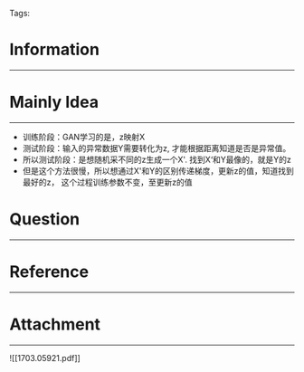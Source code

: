 Tags: 
# Information
---


# Mainly Idea
---
- 训练阶段：GAN学习的是，z映射X
- 测试阶段：输入的异常数据Y需要转化为z, 才能根据距离知道是否是异常值。
- 所以测试阶段：是想随机采不同的z生成一个X'. 找到X‘和Y最像的，就是Y的z
- 但是这个方法很慢，所以想通过X'和Y的区别传递梯度，更新z的值，知道找到最好的z， 这个过程训练参数不变，至更新z的值

# Question
---


# Reference
---


# Attachment
---
![[1703.05921.pdf]]
